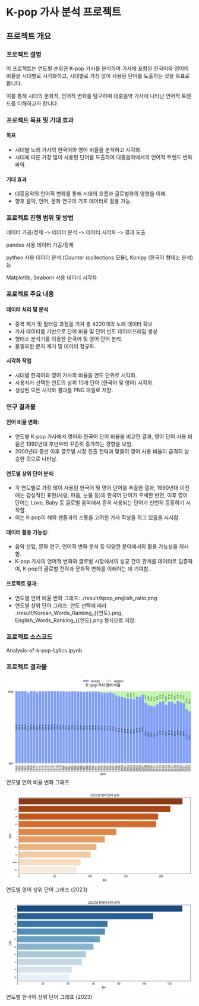 # K-pop 가사 분석 프로젝트

## 프로젝트 개요
### 프로젝트 설명 
이 프로젝트는 연도별 순위권 K-pop 가사를 분석하여 
가사에 포함된 한국어와 영어의 비율을 시대별로 시각화하고, 
시대별로 가장 많이 사용된 단어를 도출하는 것을 목표로 합니다. 

이를 통해 시대의 문화적, 언어적 변화를 탐구하며 
대중음악 가사에 나타난 언어적 트렌드를 이해하고자 합니다.

### 프로젝트 목표 및 기대 효과
#### 목표
- 시대별 노래 가사의 한국어와 영어 비율을 분석하고 시각화.
- 시대에 따른 가장 많이 사용된 단어를 도출하여 대중음악에서의 언어적 트렌드 변화 파악.
#### 기대 효과
- 대중음악의 언어적 변화를 통해 시대의 흐름과 글로벌화의 영향을 이해.
- 향후 음악, 언어, 문화 연구의 기초 데이터로 활용 가능.

### 프로젝트 진행 범위 및 방법

데이터 가공/정제 -> 데이터 분석 -> 데이터 시각화 -> 결과 도출

pandas 사용 데이터 가공/정제

python 사용 데이터 분석 (Counter (collections 모듈), Konlpy (한국어 형태소 분석) 등

Matplotlib, Seaborn 사용 데이터 시각화

### 프로젝트 주요 내용
#### 데이터 처리 및 분석
- 중복 제거 및 필터링 과정을 거쳐 총 4220개의 노래 데이터 확보
- 가사 데이터를 기반으로 단어 비율 및 단어 빈도 데이터프레임 생성
- 형태소 분석기를 이용한 한국어 및 영어 단어 분리.
- 불필요한 문자 제거 및 데이터 정규화.
#### 시각화 작업
- 시대별 한국어와 영어 가사의 비율을 연도 단위로 시각화.
- 사용자가 선택한 연도의 상위 10개 단어 (한국어 및 영어) 시각화.
- 생성된 모든 시각화 결과를 PNG 파일로 저장.

### 연구 결과물

#### 언어 비율 변화:
- 연도별 K-pop 가사에서 영어와 한국어 단어 비율을 비교한 결과, 영어 단어 사용 비율은 1990년대 후반부터 꾸준히 증가하는 경향을 보임.
- 2000년대 중반 이후 글로벌 시장 진출 전략과 맞물려 영어 사용 비율이 급격히 상승한 것으로 나타남.

#### 연도별 상위 단어 분석:
- 각 연도별로 가장 많이 사용된 한국어 및 영어 단어를 추출한 결과, 1990년대 이전에는 감성적인 표현(사랑, 마음, 눈물 등)의 한국어 단어가 우세한 반면, 이후 영어 단어는 Love, Baby 등 글로벌 음악에서 흔히 사용되는 단어가 빈번히 등장하기 시작함.
- 이는 K-pop이 해외 팬들과의 소통을 고려한 가사 작성을 하고 있음을 시사함.

#### 데이터 활용 가능성:
- 음악 산업, 문화 연구, 언어적 변화 분석 등 다양한 분야에서의 활용 가능성을
제시함.	
- K-pop 가사의 언어적 변화와 글로벌 시장에서의 성공 간의 관계를 데이터로 입증하여, K-pop의 글로벌 전략과 문화적 변화를 이해하는 데 기여함..
#### 프로젝트 결과:
- 연도별 언어 비율 변화 그래프: ./result/kpop_english_ratio.png
- 연도별 상위 단어 그래프: 
연도 선택에 따라 ./result/Korean_Words_Ranking_{{연도}.png, English_Words_Ranking_{{연도}.png 형식으로 저장.

### 프로젝트 소스코드 
Analysis-of-k-pop-Lylics.ipynb

### 프로젝트 결과물
![kpop_english_ratio](https://github.com/202244003/Analysis-of-k-pop-Lylics/blob/main/result/kpop_english_ratio.png)
연도별 언어 비율 변화 그래프


![English_Words_Ranking_2023.png](https://github.com/202244003/Analysis-of-k-pop-Lylics/blob/main/result/English_Words_Ranking_2023.png)
연도별 영어 상위 단어 그래프 (2023)


![Korean_Words_Ranking_2023.png](https://github.com/202244003/Analysis-of-k-pop-Lylics/blob/main/result/Korean_Words_Ranking2023.png)
연도별 한국어 상위 단어 그래프 (2023)
